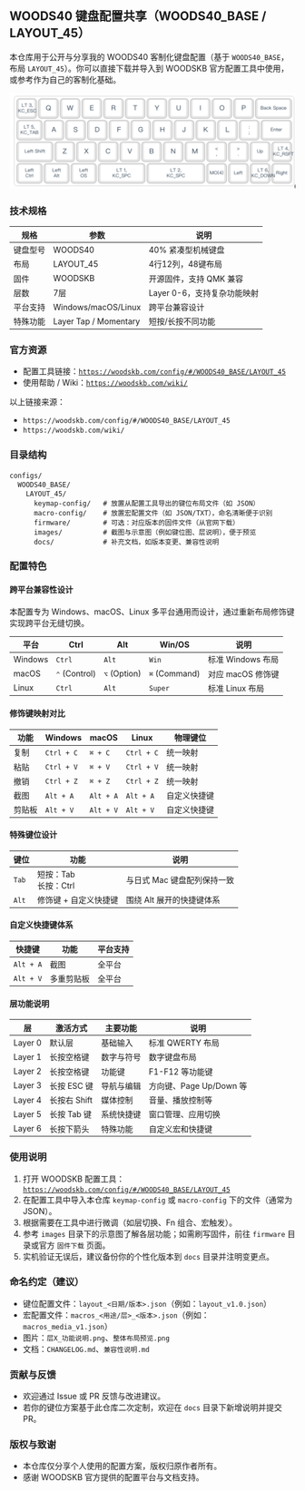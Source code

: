## WOODS40 键盘配置共享（WOODS40_BASE / LAYOUT_45）

本仓库用于公开与分享我的 WOODS40 客制化键盘配置（基于 `WOODS40_BASE`，布局 `LAYOUT_45`）。你可以直接下载并导入到 WOODSKB 官方配置工具中使用，或参考作为自己的客制化基础。

![image-20251025211119744](README.assets/image-20251025211119744.png)

### 技术规格

| 规格 | 参数 | 说明 |
|------|------|------|
| 键盘型号 | WOODS40 | 40% 紧凑型机械键盘 |
| 布局 | LAYOUT_45 | 4行12列，48键布局 |
| 固件 | WOODSKB | 开源固件，支持 QMK 兼容 |
| 层数 | 7层 | Layer 0-6，支持复杂功能映射 |
| 平台支持 | Windows/macOS/Linux | 跨平台兼容设计 |
| 特殊功能 | Layer Tap / Momentary | 短按/长按不同功能 |

### 官方资源

- 配置工具链接：[`https://woodskb.com/config/#/WOODS40_BASE/LAYOUT_45`](https://woodskb.com/config/#/WOODS40_BASE/LAYOUT_45)
- 使用帮助 / Wiki：[`https://woodskb.com/wiki/`](https://woodskb.com/wiki/)

以上链接来源：
- `https://woodskb.com/config/#/WOODS40_BASE/LAYOUT_45`
- `https://woodskb.com/wiki/`

### 目录结构

```
configs/
  WOODS40_BASE/
    LAYOUT_45/
      keymap-config/   # 放置从配置工具导出的键位布局文件（如 JSON）
      macro-config/    # 放置宏配置文件（如 JSON/TXT），命名清晰便于识别
      firmware/        # 可选：对应版本的固件文件（从官网下载）
      images/          # 截图与示意图（例如键位图、层说明），便于预览
      docs/            # 补充文档，如版本变更、兼容性说明
```

### 配置特色

#### 跨平台兼容性设计
本配置专为 Windows、macOS、Linux 多平台通用而设计，通过重新布局修饰键实现跨平台无缝切换。

| 平台 | Ctrl | Alt | Win/OS | 说明 |
|------|------|------|--------|------|
| Windows | `Ctrl` | `Alt` | `Win` | 标准 Windows 布局 |
| macOS | `⌃` (Control) | `⌥` (Option) | `⌘` (Command) | 对应 macOS 修饰键 |
| Linux | `Ctrl` | `Alt` | `Super` | 标准 Linux 布局 |

#### 修饰键映射对比

| 功能 | Windows | macOS | Linux | 物理键位 |
|------|---------|-------|-------|----------|
| 复制 | `Ctrl + C` | `⌘ + C` | `Ctrl + C` | 统一映射 |
| 粘贴 | `Ctrl + V` | `⌘ + V` | `Ctrl + V` | 统一映射 |
| 撤销 | `Ctrl + Z` | `⌘ + Z` | `Ctrl + Z` | 统一映射 |
| 截图 | `Alt + A` | `Alt + A` | `Alt + A` | 自定义快捷键 |
| 剪贴板 | `Alt + V` | `Alt + V` | `Alt + V` | 自定义快捷键 |

#### 特殊键位设计

| 键位 | 功能 | 说明 |
|------|------|------|
| `Tab` | 短按：Tab<br>长按：Ctrl | 与日式 Mac 键盘配列保持一致 |
| `Alt` | 修饰键 + 自定义快捷键 | 围绕 Alt 展开的快捷键体系 |

#### 自定义快捷键体系

| 快捷键 | 功能 | 平台支持 |
|--------|------|----------|
| `Alt + A` | 截图 | 全平台 |
| `Alt + V` | 多重剪贴板 | 全平台 |

#### 层功能说明

| 层 | 激活方式 | 主要功能 | 说明 |
|---|----------|----------|------|
| Layer 0 | 默认层 | 基础输入 | 标准 QWERTY 布局 |
| Layer 1 | 长按空格键 | 数字与符号 | 数字键盘布局 |
| Layer 2 | 长按空格键 | 功能键 | F1-F12 等功能键 |
| Layer 3 | 长按 ESC 键 | 导航与编辑 | 方向键、Page Up/Down 等 |
| Layer 4 | 长按右 Shift | 媒体控制 | 音量、播放控制等 |
| Layer 5 | 长按 Tab 键 | 系统快捷键 | 窗口管理、应用切换 |
| Layer 6 | 长按下箭头 | 特殊功能 | 自定义宏和快捷键 |

### 使用说明

1. 打开 WOODSKB 配置工具：[`https://woodskb.com/config/#/WOODS40_BASE/LAYOUT_45`](https://woodskb.com/config/#/WOODS40_BASE/LAYOUT_45)
2. 在配置工具中导入本仓库 `keymap-config` 或 `macro-config` 下的文件（通常为 JSON）。
3. 根据需要在工具中进行微调（如层切换、Fn 组合、宏触发）。
4. 参考 `images` 目录下的示意图了解各层功能；如需刷写固件，前往 `firmware` 目录或官方 `固件下载` 页面。
5. 实机验证无误后，建议备份你的个性化版本到 `docs` 目录并注明变更点。

### 命名约定（建议）

- 键位配置文件：`layout_<日期/版本>.json`（例如：`layout_v1.0.json`）
- 宏配置文件：`macros_<用途/层>_<版本>.json`（例如：`macros_media_v1.json`）
- 图片：`层X_功能说明.png`、`整体布局预览.png`
- 文档：`CHANGELOG.md`、`兼容性说明.md`

### 贡献与反馈

- 欢迎通过 Issue 或 PR 反馈与改进建议。
- 若你的键位方案基于此仓库二次定制，欢迎在 `docs` 目录下新增说明并提交 PR。

### 版权与致谢

- 本仓库仅分享个人使用的配置方案，版权归原作者所有。
- 感谢 WOODSKB 官方提供的配置平台与文档支持。

